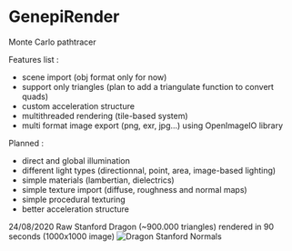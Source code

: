 # GenepiRender

Monte Carlo pathtracer

Features list :
- scene import (obj format only for now)
- support only triangles (plan to add a triangulate function to convert quads)
- custom acceleration structure
- multithreaded rendering (tile-based system)
- multi format image export (png, exr, jpg...) using OpenImageIO library


Planned :
- direct and global illumination
- different light types (directionnal, point, area, image-based lighting)
- simple materials (lambertian, dielectrics)
- simple texture import (diffuse, roughness and normal maps)
- simple procedural texturing
- better acceleration structure


24/08/2020
Raw Stanford Dragon (~900.000 triangles) rendered in 90 seconds (1000x1000 image)
![Dragon Stanford Normals](https://imgur.com/YMtjlx3)
